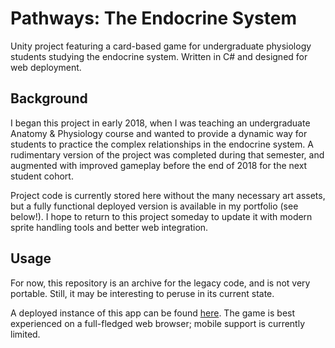# Pathways: The Endocrine System

Unity project featuring a card-based game for undergraduate physiology students studying the endocrine system. Written in C# and designed for web deployment.

## Background

I began this project in early 2018, when I was teaching an undergraduate Anatomy & Physiology course and wanted to provide a dynamic way for students to practice the complex relationships in the endocrine system. A rudimentary version of the project was completed during that semester, and augmented with improved gameplay before the end of 2018 for the next student cohort.

Project code is currently stored here without the many necessary art assets, but a fully functional deployed version is available in my portfolio (see below!). I hope to return to this project someday to update it with modern sprite handling tools and better web integration.

## Usage

For now, this repository is an archive for the legacy code, and is not very portable. Still, it may be interesting to peruse in its current state.

A deployed instance of this app can be found [here](https://binderlab.org/resources/axis_1_2_0). The game is best experienced on a full-fledged web browser; mobile support is currently limited.
